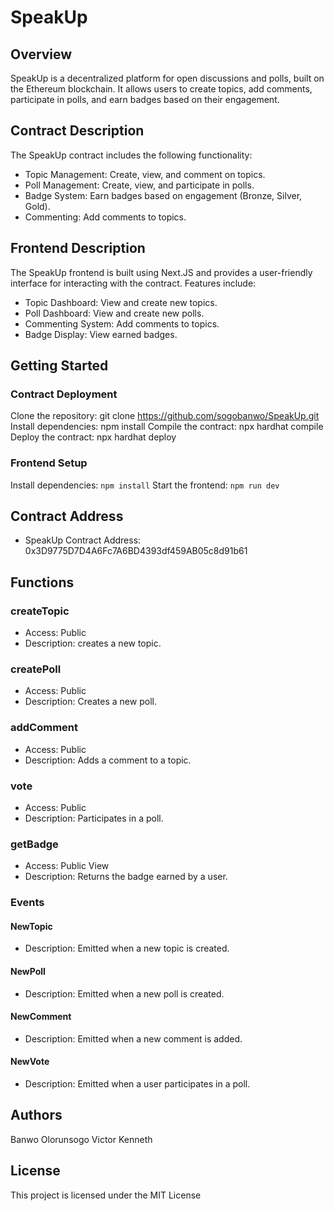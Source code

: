 # SpeakUp

## Overview
SpeakUp is a decentralized platform for open discussions and polls, built on the Ethereum blockchain. It allows users to create topics, add comments, participate in polls, and earn badges based on their engagement.

## Contract Description
The SpeakUp contract includes the following functionality:
* Topic Management: Create, view, and comment on topics.
* Poll Management: Create, view, and participate in polls.
* Badge System: Earn badges based on engagement (Bronze, Silver, Gold).
* Commenting: Add comments to topics.

## Frontend Description
The SpeakUp frontend is built using Next.JS and provides a user-friendly interface for interacting with the contract. Features include:
* Topic Dashboard: View and create new topics.
* Poll Dashboard: View and create new polls.
* Commenting System: Add comments to topics.
* Badge Display: View earned badges.

## Getting Started

### Contract Deployment
Clone the repository: git clone https://github.com/sogobanwo/SpeakUp.git
Install dependencies: npm install
Compile the contract: npx hardhat compile
Deploy the contract: npx hardhat deploy

### Frontend Setup
Install dependencies: ```npm install```
Start the frontend: ```npm run dev```

## Contract Address
* SpeakUp Contract Address: 0x3D9775D7D4A6Fc7A6BD4393df459AB05c8d91b61

## Functions
### createTopic
* Access: Public
* Description: creates a new topic.

### createPoll
* Access: Public
* Description: Creates a new poll.

### addComment
* Access: Public
* Description: Adds a comment to a topic.

### vote
* Access: Public
* Description: Participates in a poll.

### getBadge
* Access: Public View
* Description: Returns the badge earned by a user.

### Events
#### NewTopic
* Description: Emitted when a new topic is created.

#### NewPoll
* Description: Emitted when a new poll is created.

#### NewComment
* Description: Emitted when a new comment is added.

#### NewVote
* Description: Emitted when a user participates in a poll.

## Authors
Banwo Olorunsogo
Victor Kenneth

## License
This project is licensed under the MIT License
